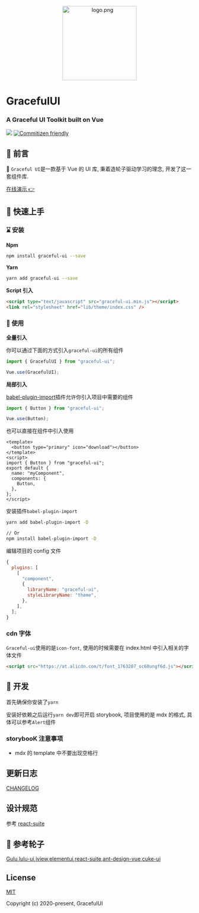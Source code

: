 <p align="center">
  <a href="#">
    <img width="200" src="https://graceful-ui.chenxiaoyao.cn/static/media/logo.7b08ad57.png" alt="logo.png" type="image/png">
  </a>
</p>

<h1>GracefulUI</h1>
<h3>A Graceful UI Toolkit built on Vue</h3>

[![](https://circleci.com/gh/chenxiaoyao6228/graceful-ui.svg?style=shield)]() [![Commitizen friendly](https://img.shields.io/badge/commitizen-friendly-brightgreen.svg)](http://commitizen.github.io/cz-cli/)

## 🎸 前言

💃 `Graceful UI`是一款基于 Vue 的 UI 库, 秉着造轮子驱动学习的理念, 开发了这一套组件库.

[在线演示 👉](https://graceful-ui.chenxiaoyao.cn)

## 👋 快速上手

### ⌛ 安装

**Npm**

```sh
npm install graceful-ui --save
```

**Yarn**

```sh
yarn add graceful-ui --save
```

**Script 引入**

```html
<script type="text/javascript" src="graceful-ui.min.js"></script>
<link rel="stylesheet" href="lib/theme/index.css" />
```

### 📖 使用

**全量引入**

你可以通过下面的方式引入`graceful-ui`的所有组件

```js
import { GracefulUI } from "graceful-ui";

Vue.use(GracefulUI);
```

**局部引入**

[babel-plugin-import](https://www.npmjs.com/package/babel-plugin-component)插件允许你引入项目中需要的组件

```js
import { Button } from "graceful-ui";

Vue.use(Button);
```

也可以直接在组件中引入使用

```vue
<template>
  <button type="primary" icon="download"></button>
</template>
<script>
import { Button } from "graceful-ui";
export default {
  name: "myComponent",
  components: {
    Button,
  },
};
</script>
```

安装插件`babel-plugin-import`

```sh
yarn add babel-plugin-import -D

// Or
npm install babel-plugin-import -D
```

编辑项目的 config 文件

```js
{
  plugins: [
    [
      "component",
      {
        libraryName: "graceful-ui",
        styleLibraryName: "theme",
      },
    ],
  ];
}
```

### cdn 字体

`Graceful-ui`使用的是`icon-font`, 使用的时候需要在 index.html 中引入相关的字体文件

```html
<script src="https://at.alicdn.com/t/font_1763207_sc60ungf6d.js"></script>
```

## 🚧 开发

首先确保你安装了`yarn`

安装好依赖之后运行`yarn dev`即可开启 storybook, 项目使用的是 mdx 的格式, 具体可以参考`Alert`组件

### storybooK 注意事项

- mdx 的 template 中不要出现空格行

## 更新日志

[CHANGELOG](https://github.com/chenxiaoyao6228/graceful-ui/blob/master/CHANGELOG.md)

## 设计规范

参考 [react-suite](https://rsuitejs.com/design/default/)

## 🔖 参考轮子

[Gulu](https://yuyuye958.github.io/GuLu-UI/),[lulu-ui](https://www.zhangxinxu.com/sp/lulu/mockup/),[iview](https://www.iviewui.com/docs/introduce),[elementui](https://element.eleme.cn/#/zh-CN/component),[react-suite](https://rsuitejs.com/components),[ant-design-vue](https://www.antdv.com/docs/vue/introduce-cn/),[cuke-ui](https://github.com/cuke-ui/cuke-ui)

## License

[MIT](http://opensource.org/licenses/MIT)

Copyright (c) 2020-present, GracefulUI
